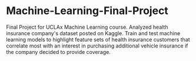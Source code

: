 # Machine-Learning-Final-Project
Final Project for UCLAx Machine Learning course. Analyzed health insurance company's dataset posted on Kaggle. Train and test machine learning models to highlight feature sets of health insurance customers that correlate most with an interest in purchasing additional vehicle insurance if the company decided to provide coverage. 
